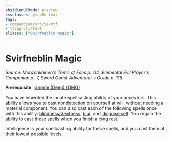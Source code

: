 ```yaml
---
obsidianUIMode: preview
cssclasses: json5e-feat
tags:
- compendium/src/5e/mtf
- ttrpg-cli/feat
aliases: ["Svirfneblin Magic"]
---
```

# Svirfneblin Magic
*Source: Mordenkainen's Tome of Foes p. 114, Elemental Evil Player's Companion p. 7, Sword Coast Adventurer's Guide p. 115*  

**Prerequisite**: [Gnome (Deep) (DMG)](/3-Mechanics/CLI/races/gnome-deep-dmg.md)

You have inherited the innate spellcasting ability of your ancestors. This ability allows you to cast [nondetection](/3-Mechanics/CLI/spells/nondetection.md) on yourself at will, without needing a material component. You can also cast each of the following spells once with this ability: [blindness/deafness](/3-Mechanics/CLI/spells/blindness-deafness.md), [blur](/3-Mechanics/CLI/spells/blur.md), and [disguise self](/3-Mechanics/CLI/spells/disguise-self.md). You regain the ability to cast these spells when you finish a long rest.

Intelligence is your spellcasting ability for these spells, and you cast them at their lowest possible levels.